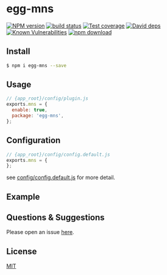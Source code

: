 # egg-mns

[![NPM version][npm-image]][npm-url]
[![build status][travis-image]][travis-url]
[![Test coverage][codecov-image]][codecov-url]
[![David deps][david-image]][david-url]
[![Known Vulnerabilities][snyk-image]][snyk-url]
[![npm download][download-image]][download-url]

[npm-image]: https://img.shields.io/npm/v/egg-mns.svg?style=flat-square
[npm-url]: https://npmjs.org/package/egg-mns
[travis-image]: https://img.shields.io/travis/eggjs/egg-mns.svg?style=flat-square
[travis-url]: https://travis-ci.org/eggjs/egg-mns
[codecov-image]: https://img.shields.io/codecov/c/github/eggjs/egg-mns.svg?style=flat-square
[codecov-url]: https://codecov.io/github/eggjs/egg-mns?branch=master
[david-image]: https://img.shields.io/david/eggjs/egg-mns.svg?style=flat-square
[david-url]: https://david-dm.org/eggjs/egg-mns
[snyk-image]: https://snyk.io/test/npm/egg-mns/badge.svg?style=flat-square
[snyk-url]: https://snyk.io/test/npm/egg-mns
[download-image]: https://img.shields.io/npm/dm/egg-mns.svg?style=flat-square
[download-url]: https://npmjs.org/package/egg-mns

<!--
Description here.
-->

## Install

```bash
$ npm i egg-mns --save
```

## Usage

```js
// {app_root}/config/plugin.js
exports.mns = {
  enable: true,
  package: 'egg-mns',
};
```

## Configuration

```js
// {app_root}/config/config.default.js
exports.mns = {
};
```

see [config/config.default.js](config/config.default.js) for more detail.

## Example

<!-- example here -->

## Questions & Suggestions

Please open an issue [here](https://github.com/eggjs/egg/issues).

## License

[MIT](LICENSE)
